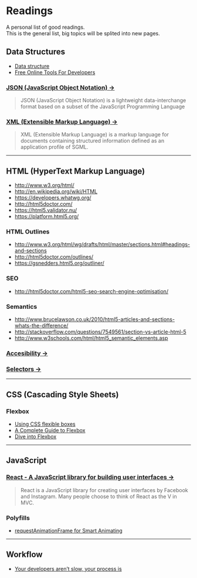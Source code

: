 # Readings

A personal list of good readings.  
This is the general list, big topics will be splited into new pages.

## Data Structures

- [Data structure](http://en.wikipedia.org/wiki/Data_structure)
- [Free Online Tools For Developers](http://www.freeformatter.com/)

### [JSON (JavaScript Object Notation) →](data-json.md)

> JSON (JavaScript Object Notation) is a lightweight data-interchange format based on a subset of the JavaScript Programming Language

### [XML (Extensible Markup Language) →](data-xml.md)

> XML (Extensible Markup Language) is a markup language for documents containing structured information defined as an application profile of SGML.

---

## HTML (HyperText Markup Language)

- http://www.w3.org/html/
- http://en.wikipedia.org/wiki/HTML
- https://developers.whatwg.org/
- http://html5doctor.com/
- https://html5.validator.nu/
- https://platform.html5.org/

### HTML Outlines
- http://www.w3.org/html/wg/drafts/html/master/sections.html#headings-and-sections
- http://html5doctor.com/outlines/
- https://gsnedders.html5.org/outliner/

### SEO

- http://html5doctor.com/html5-seo-search-engine-optimisation/

### Semantics

- http://www.brucelawson.co.uk/2010/html5-articles-and-sections-whats-the-difference/
- http://stackoverflow.com/questions/7549561/section-vs-article-html-5
- http://www.w3schools.com/html/html5_semantic_elements.asp

### [Accesibility →](html-accesibility.md)

### [Selectors →](html-selectors.md)

---

## CSS (Cascading Style Sheets)

### Flexbox

- [Using CSS flexible boxes](https://developer.mozilla.org/en-US/docs/Web/Guide/CSS/Flexible_boxes)
- [A Complete Guide to Flexbox](http://css-tricks.com/snippets/css/a-guide-to-flexbox/)
- [Dive into Flexbox](http://bocoup.com/weblog/dive-into-flexbox/)

---

## JavaScript

### [React - A JavaScript library for building user interfaces →](javascript-react.md)

> React is a JavaScript library for creating user interfaces by Facebook and Instagram. Many people choose to think of React as the V in MVC.

### Polyfills

- [requestAnimationFrame for Smart Animating](http://www.paulirish.com/2011/requestanimationframe-for-smart-animating/)

---

## Workflow

- [Your developers aren’t slow, your process is](http://thenextweb.com/dd/2014/11/25/developers-arent-slow/)
